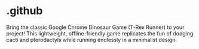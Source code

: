 # .github
Bring the classic Google Chrome Dinosaur Game (T-Rex Runner) to your project! This lightweight, offline-friendly game replicates the fun of dodging cacti and pterodactyls while running endlessly in a minimalist design.
